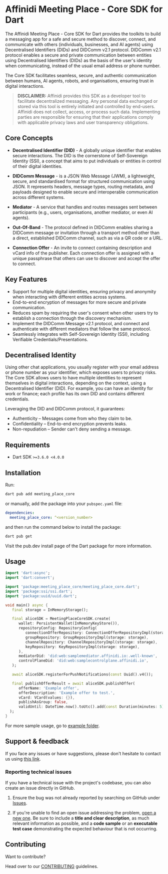 # Affinidi Meeting Place - Core SDK for Dart

The Affinidi Meeting Place - Core SDK for Dart provides the toolkits to build a messaging app for a safe and secure method to discover, connect, and communicate with others (individuals, businesses, and AI agents) using Decentralised Identifiers (DIDs) and DIDComm v2.1 protocol. DIDComm v2.1 protocol enables a secure and private communication between entities using Decentralised Identifiers (DIDs) as the basis of the user's identity when communicating, instead of the usual email address or phone number.

The Core SDK facilitates seamless, secure, and authentic communication between humans, AI agents, robots, and organisations, ensuring trust in digital interactions.

> **DISCLAIMER:** Affinidi provides this SDK as a developer tool to facilitate decentralized messaging. Any personal data exchanged or stored via this tool is entirely initiated and controlled by end-users. Affinidi does not collect, access, or process such data. Implementing parties are responsible for ensuring that their applications comply with applicable privacy laws and user transparency obligations.

## Core Concepts

- **Decentralised Identifier (DID)** - A globally unique identifier that enables secure interactions. The DID is the cornerstone of Self-Sovereign Identity (SSI), a concept that aims to put individuals or entities in control of their digital identities.

- **DIDComm Message** - is a JSON Web Message (JWM), a lightweight, secure, and standardised format for structured communication using JSON. It represents headers, message types, routing metadata, and payloads designed to enable secure and interoperable communication across different systems.

- **Mediator** - A service that handles and routes messages sent between participants (e.g., users, organisations, another mediator, or even AI agents).

- **Out-Of-Band** - The protocol defined in DIDComm enables sharing a DIDComm message or invitation through a transport method other than a direct, established DIDComm channel, such as via a QR code or a URL.

- **Connection Offer** - An invite to connect containing description and vCard info of the publisher. Each connection offer is assigned with a unique passphrase that others can use to discover and accept the offer to connect.

## Key Features

- Support for multiple digital identities, ensuring privacy and anonymity when interacting with different entities across systems.
- End-to-end encryption of messages for more secure and private communication.
- Reduces spam by requiring the user's consent when other users try to establish a connection through the discovery mechanism.
- Implement the DIDComm Message v2.1 protocol, and connect and authenticate with different mediators that follow the same protocol.
- Seamlessly integrates with Self-Sovereign Identity (SSI), including Verifiable Credentials/Presentations.

## Decentralised Identity

Using other chat applications, you usually register with your email address or phone number as your identifier, which exposes users to privacy risks. The Core SDK allows users to have multiple identities to represent themselves in digital interactions, depending on the context, using a Decentralised Identifier (DID). For example, you can have an identity for work or finance; each profile has its own DID and contains different credentials.

Leveraging the DID and DIDComm protocol, it guarantees:

- Authenticity – Messages come from who they claim to be.
- Confidentiality – End-to-end encryption prevents leaks.
- Non-repudiation – Sender can't deny sending a message.

## Requirements

- Dart SDK `>=3.6.0 <4.0.0`

## Installation

Run:

```bash
dart pub add meeting_place_core
```

or manually, add the package into your `pubspec.yaml` file:

```yaml
dependencies:
  meeting_place_core: ^<version_number>
```

and then run the command below to install the package:

```bash
dart pub get
```

Visit the pub.dev install page of the Dart package for more information.

## Usage

```dart
import 'dart:async';
import 'dart:convert';

import 'package:meeting_place_core/meeting_place_core.dart';
import 'package:ssi/ssi.dart';
import 'package:uuid/uuid.dart';

void main() async {
   final storage = InMemoryStorage();

   final aliceSDK = MeetingPlaceCoreSDK.create(
      wallet: PersistentWallet(InMemoryKeyStore()),
      repositoryConfig: RepositoryConfig(
         connectionOfferRepository: ConnectionOfferRepositoryImpl(storage: storage),
         groupRepository: GroupRepositoryImpl(storage: storage),
         channelRepository: ChannelRepositoryImpl(storage: storage),
         keyRepository: KeyRepositoryImpl(storage: storage),
      ),
      mediatorDid: 'did:web:samplemediator.affinidi.io:.well-known',
      controlPlaneDid: 'did:web:samplecontrolplane.affinidi.io', 
   );

   await aliceSDK.registerForPushNotifications(const Uuid().v4());

   final publishOfferResult = await aliceSDK.publishOffer(
      offerName: 'Example offer',
      offerDescription: 'Example offer to test.',
      vCard: VCard(values: {}),
      publishAsGroup: false,
      validUntil: DateTime.now().toUtc().add(const Duration(minutes: 5)),
  );
}
```

For more sample usage, go to [example folder](https://github.com/affinidi/affinidi-meetingplace-sdk-dart/tree/main/example).

## Support & feedback

If you face any issues or have suggestions, please don't hesitate to contact us using [this link](https://share.hsforms.com/1i-4HKZRXSsmENzXtPdIG4g8oa2v).

### Reporting technical issues

If you have a technical issue with the project's codebase, you can also create an issue directly in GitHub.

1. Ensure the bug was not already reported by searching on GitHub under
   [Issues](https://github.com/affinidi/affinidi-meetingplace-sdk-dart/issues).

2. If you're unable to find an open issue addressing the problem,
   [open a new one](https://github.com/affinidi/affinidi-meetingplace-sdk-dart/issues/new).
   Be sure to include a **title and clear description**, as much relevant information as possible,
   and a **code sample** or an **executable test case** demonstrating the expected behaviour that is not occurring.

## Contributing

Want to contribute?

Head over to our [CONTRIBUTING](https://github.com/affinidi/affinidi-meetingplace-sdk-dart/blob/main/CONTRIBUTING.md) guidelines.
